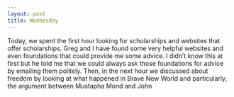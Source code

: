 ```yaml
---
layout: post
title: Wednesday
---
```

Today, we spent the first hour looking for scholarships and websites that offer scholarships. Greg and I have found some very helpful websites and even foundations that could provide me some advice. I didn’t know this at first but he told me that we could always ask those foundations for advice by emailing them politely. Then, in the next hour we discussed about freedom by looking at what happened in Brave New World and particularly, the argument between Mustapha Mond and John
